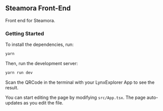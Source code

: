 ## Steamora Front-End

Front end for Steamora.

### Getting Started

To install the dependencies, run:

```bash
yarn
```

Then, run the development server:

```bash
yarn run dev
```

Scan the QRCode in the terminal with your LynxExplorer App to see the result.

You can start editing the page by modifying `src/App.tsx`. The page auto-updates as you edit the file.
